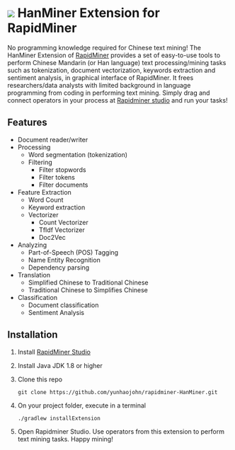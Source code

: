 ![](https://github.com/joeyhaohao/rapidminer-Hanminer/blob/master/src/main/resources/com/rapidminer/resources/icons/hanminer.png) HanMiner Extension for RapidMiner  
==============================

No programming knowledge required for Chinese text mining! The HanMiner Extension of [RapidMiner](https://www.rapidminer.com) 
provides a set of easy-to-use tools to perform Chinese Mandarin (or Han language) text processing/mining tasks such as 
tokenization, document vectorization, keywords extraction and sentiment analysis, in graphical interface of RapidMiner. 
It frees researchers/data analysts with limited background in language programming from coding in performing text mining. 
Simply drag and connect operators in your process at [Rapidminer studio](https://rapidminer.com/products/studio/) and 
run your tasks!

## Features

* Document reader/writer
* Processing
  * Word segmentation (tokenization)
  * Filtering
    * Filter stopwords
    * Filter tokens
    * Filter documents
* Feature Extraction
  * Word Count
  * Keyword extraction
  * Vectorizer
    * Count Vectorizer
    * TfIdf Vectorizer
    * Doc2Vec
* Analyzing
  * Part-of-Speech (POS) Tagging
  * Name Entity Recognition
  * Dependency parsing
* Translation
  * Simplified Chinese to Traditional Chinese
  * Traditional Chinese to Simplifies Chinese
* Classification
    * Document classification
    * Sentiment Analysis

## Installation

1. Install [RapidMiner Studio](https://rapidminer.com/get-started/)
2. Install Java JDK 1.8 or higher
3. Clone this repo

   `git clone https://github.com/yunhaojohn/rapidminer-HanMiner.git`
4. On your project folder, execute in a terminal

   `./gradlew installExtension`
5. Open Rapidminer Studio. Use operators from this extension to perform text mining tasks. Happy mining!

